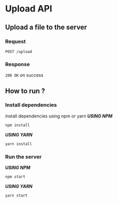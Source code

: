 # Upload API

## Upload a file to the server

### Request
`POST /upload`
### Response
`200 OK` on success

## How to run ?

### Install dependencies
install dependencies using npm or yarn
***USING NPM***
```bash
npm install
```
***USING YARN***
```bash
yarn install
```

### Run the server
***USING NPM***
```bash
npm start
```
***USING YARN***
```bash
yarn start
```